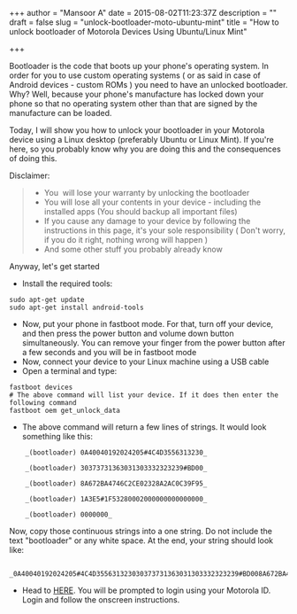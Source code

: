 +++
author = "Mansoor A"
date = 2015-08-02T11:23:37Z
description = ""
draft = false
slug = "unlock-bootloader-moto-ubuntu-mint"
title = "How to unlock bootloader of Motorola Devices Using Ubuntu/Linux Mint"

+++


Bootloader is the code that boots up your phone's operating system. In order for you to use custom operating systems ( or as said in case of Android devices - custom ROMs ) you need to have an unlocked bootloader. Why? Well, because your phone's manufacture has locked down your phone so that no operating system other than that are signed by the manufacture can be loaded.

Today, I will show you how to unlock your bootloader in your Motorola device using a Linux desktop (preferably Ubuntu or Linux Mint). If you're here, so you probably know why you are doing this and the consequences of doing this.

Disclaimer:

>   * You  will lose your warranty by unlocking the bootloader
>   * You will lose all your contents in your device - including the installed apps (You should backup all important files)
>   * If you cause any damage to your device by following the instructions in this page, it's your sole responsibility ( Don't worry, if you do it right, nothing wrong will happen )
>   * And some other stuff you probably already know

Anyway, let's get started

  * Install the required tools: 
```
sudo apt-get update
sudo apt-get install android-tools
```

  * Now, put your phone in fastboot mode. For that, turn off your device, and then press the power button and volume down button simultaneously. You can remove your finger from the power button after a few seconds and you will be in fastboot mode
  * Now, connect your device to your Linux machine using a USB cable
  * Open a terminal and type: 
```
fastboot devices
# The above command will list your device. If it does then enter the following command
fastboot oem get_unlock_data
```

  * The above command will return a few lines of strings. It would look something like this:
```
    _(bootloader) 0A40040192024205#4C4D3556313230_
  
    _(bootloader) 30373731363031303332323239#BD00_
  
    _(bootloader) 8A672BA4746C2CE02328A2AC0C39F95_
  
    _(bootloader) 1A3E5#1F53280002000000000000000_
  
    _(bootloader) 0000000_
```
Now, copy those continuous strings into a one string. Do not include the text "bootloader" or any white space. At the end, your string should look like:
  ```
    _0A40040192024205#4C4D355631323030373731363031303332323239#BD008A672BA4746C2CE02328A2AC0C39F951A3E5#1F532800020000000000000000000000
  ```

  * Head to <a href="https://motorola-global-portal.custhelp.com/app/standalone/bootloader/unlock-your-device-b" target="_blank">HERE</a>. You will be prompted to login using your Motorola ID. Login and follow the onscreen instructions.

